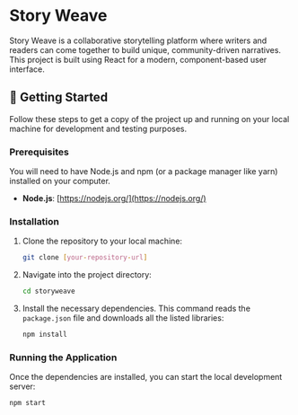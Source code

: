 # Story Weave

Story Weave is a collaborative storytelling platform where writers and readers can come together to build unique, community-driven narratives. This project is built using React for a modern, component-based user interface.

## 🚀 Getting Started

Follow these steps to get a copy of the project up and running on your local machine for development and testing purposes.

### Prerequisites

You will need to have Node.js and npm (or a package manager like yarn) installed on your computer.

* **Node.js**: [https://nodejs.org/](https://nodejs.org/)

### Installation

1.  Clone the repository to your local machine:
    ```bash
    git clone [your-repository-url]
    ```

2.  Navigate into the project directory:
    ```bash
    cd storyweave
    ```

3.  Install the necessary dependencies. This command reads the `package.json` file and downloads all the listed libraries:
    ```bash
    npm install
    ```

### Running the Application

Once the dependencies are installed, you can start the local development server:

```bash
npm start
